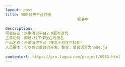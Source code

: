 ```yaml
---                
layout: post       
title: 知识付费平台打造
                                招募中
           
description: 
项目描述：余歌演说平台2.0版本迭代
主要功能：商场/线下课程在线报名
产品名称：余歌演讲平台（搜索小程序可找到）
人员要求：可以负责后台的开发，整合；后台语言为node.js
     
contenturl: https://pro.lagou.com/project/6983.html      
---                 
```

